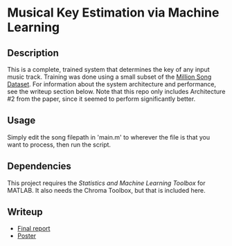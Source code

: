 # Musical Key Estimation via Machine Learning
## Description
This is a complete, trained system that determines the key of any input music track. Training was done using a small subset of the [Million Song Dataset](https://labrosa.ee.columbia.edu/millionsong/). For information about the system architecture and performance, see the writeup section below. Note that this repo only includes Architecture #2 from the paper, since it seemed to perform significantly better.

## Usage
Simply edit the song filepath in 'main.m' to wherever the file is that you want to process, then run the script.

## Dependencies
This project requires the *Statistics and Machine Learning Toolbox* for MATLAB. It also needs the Chroma Toolbox, but that is included here.

## Writeup
* [Final report](http://robertmahieu.com/docs/mahieu_cs229_final_report.pdf)
* [Poster](http://robertmahieu.com/docs/mahieu_cs229_final_poster.pdf)

